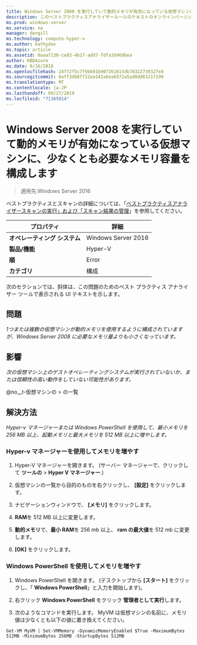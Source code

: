 ```yaml
---
title: Windows Server 2008 を実行していて動的メモリが有効になっている仮想マシンに、少なくとも必要なメモリ容量を構成します
description: このベストプラクティスアナライザールールのテキストのオンラインバージョン。
ms.prod: windows-server
ms.service: na
manager: dongill
ms.technology: compute-hyper-v
ms.author: kathydav
ms.topic: article
ms.assetid: 0aaa7138-ce83-4b17-add7-fdfa3d469bea
author: KBDAzure
ms.date: 8/16/2016
ms.openlocfilehash: 24f72f5c7f9b601b907261615db7832273932fe8
ms.sourcegitcommit: 6aff3d88ff22ea141a6ea6572a5ad8dd6321f199
ms.translationtype: MT
ms.contentlocale: ja-JP
ms.lasthandoff: 09/27/2019
ms.locfileid: "71365014"
---
```

# <a name="configure-at-least-the-required-amount-of-memory-for-a-virtual-machine-running-windows-server-2008-and-enabled-for-dynamic-memory"></a>Windows Server 2008 を実行していて動的メモリが有効になっている仮想マシンに、少なくとも必要なメモリ容量を構成します

>適用先:Windows Server 2016

ベストプラクティスとスキャンの詳細については、「[ベストプラクティスアナライザースキャンの実行」および「スキャン結果の管理](https://go.microsoft.com/fwlink/p/?LinkID=223177)」を参照してください。  
  
|プロパティ|詳細|  
|-|-|  
|**オペレーティング システム**|Windows Server 2016|  
|**製品/機能**|Hyper-V|  
|**順**|Error|  
|**カテゴリ**|構成|  
  
次のセクションでは、斜体は、この問題のためのベスト プラクティス アナライザー ツールで表示される UI テキストを示します。  
  
## <a name="issue"></a>問題  
*1つまたは複数の仮想マシンが動的メモリを使用するように構成されていますが、Windows Server 2008 に必要なメモリ量よりも小さくなっています。*  
  
## <a name="impact"></a>影響  
*次の仮想マシン上のゲストオペレーティングシステムが実行されていないか、または信頼性の高い動作をしていない可能性があります。*  
  
@no__t-仮想マシンの > の一覧  
  
## <a name="resolution"></a>解決方法  
*Hyper-v マネージャーまたは Windows PowerShell を使用して、最小メモリを 256 MB 以上、起動メモリと最大メモリを 512 MB 以上に増やします。*  
  
### <a name="increase-memory-using-hyper-v-manager"></a>Hyper-v マネージャーを使用してメモリを増やす  
  
1.  Hyper-V マネージャーを開きます。 (サーバー マネージャーで、クリックして **ツールの** > **Hyper V マネージャー**.)  
  
2.  仮想マシンの一覧から目的のものを右クリックし、 **[設定]** をクリックします。  
  
3.  ナビゲーションウィンドウで、 **[メモリ]** をクリックします。  
  
4.  **RAM**を 512 MB 以上に変更します。  
  
5.  **動的メモリ**で、**最小 RAM**を 256 mb 以上、 **ram の最大値**を 512 mb に変更します。  
  
6.  **[OK]** をクリックします。  
  
### <a name="increase-memory-using-windows-powershell"></a>Windows PowerShell を使用してメモリを増やす  
  
1.  Windows PowerShell を開きます。 (デスクトップから **[スタート]** をクリックし、「 **Windows PowerShell**」と入力を開始します)。  
  
2.  右クリック **Windows PowerShell**  をクリック **管理者として実行**します。  
  
3.  次のようなコマンドを実行します。 MyVM は仮想マシンの名前に、メモリ値は少なくとも以下の値に置き換えてください。  
  
```  
Get-VM MyVM | Set-VMMemory -DynamicMemoryEnabled $True -MaximumBytes 512MB -MinimumBytes 256MB -StartupBytes 512MB  
```  
  


